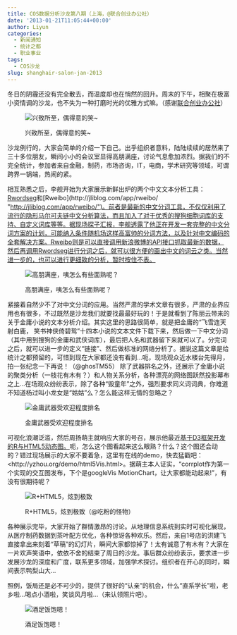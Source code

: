 ```yaml
---
title: COS数据分析沙龙第八期（上海，@联合创业办公社）
date: '2013-01-21T11:05:44+00:00'
author: Liyun
categories:
  - 新闻通知
  - 统计之都
  - 职业事业
tags:
  - COS沙龙
slug: shanghair-salon-jan-2013
---
```


冬日的阴霾还没有完全散去，而温度却也在悄然的回升。周末的下午，相聚在极富小资情调的沙龙，也不失为一种打磨时光的优雅方式嘛。（感谢<a title="http://www.people-squared.com/ " href="http://www.people-squared.com/ " target="_blank">联合创业办公社</a>）<figure id="attachment_7036" style="width: 1200px" class="wp-caption aligncenter">

![兴致所至，偶得意的笑~](https://cos.name/wp-content/uploads/2013/01/DSC07181-Copy-500x280.jpg)<figcaption class="wp-caption-text">兴致所至，偶得意的笑~</figcaption></figure> 

沙龙例行的，大家会简单的介绍一下自己。出乎组织者意料，陆陆续续的居然来了三十多位朋友，瞬间小小的会议室显得高朋满座，讨论气息愈加浓烈。据我们的不完全统计，参加者来自金融，制药，市场咨询，IT，电商，学术研究等领域，可谓跨界一锅端，热闹的紧。

相互熟悉之后，李舰开始为大家展示新鲜出炉的两个中文文本分析工具：[Rwordseg](http://jliblog.com/app/rwordseg "http://jliblog.com/app/rwordseg")和[Rweibo](http://jliblog.com/app/rweibo/ "http://jliblog.com/app/rweibo/")。前者是最新的中文分词工具，不仅仅利用了流行的隐形马尔可夫链中文分析算法，而且加入了对于优秀的搜狗细胞词库的支持、自定义词库等等。据现场探子汇报，李舰透露了他正在开发一套完整的中文分词方案的计划，可能纳入条件随机场这样高富帅的分词方法，以及针对中文编码的全套解决方案。Rweibo则是可以直接调用新浪微博的API接口抓取最新的数据，然后再调用Rwordseg进行分词之后，就可以很方便的画出中文的词云之类。当然进一步的，也可以进行更细致的分析，暂时按住不表。<figure id="attachment_7037" style="width: 1200px" class="wp-caption aligncenter">

![高朋满座，咦怎么有些面熟呢？](https://cos.name/wp-content/uploads/2013/01/DSC07174-Copy-500x280.jpg)<figcaption class="wp-caption-text">高朋满座，咦怎么有些面熟呢？</figcaption></figure> 

紧接着自然少不了对中文分词的应用。当然严肃的学术文章有很多，严肃的业界应用也有很多，不过既然是沙龙我们就要找最最好玩的！于是就看到了陈丽云带来的关于金庸小说的文本分析介绍。其实这里的思路很简单，就是把金庸的“飞雪连天射白鹿， 笑书神侠倚碧鸳”十四本小说的文本文件下载下来，然后做一下中文分词（其中用到搜狗的金庸和武侠词库），最后把人名和武器留下来就可以了。分完词之后，就可以进一步的定义“链接”、然后做标准的网络分析了。据说这篇文章是给统计之都预留的，可惜到现在大家都还没有看到&#8230;呃，现场观众近水楼台先得月，拍一张纪念一下再说！（@ghosTM55） 除了武器排名之外，还展示了金庸小说的聚类分析（一枝花有木有？）和人物关系分析，各种漂亮的网络图跃然投影幕布之上&#8230;在场观众纷纷表示，除了各种“毁童年”之外，强烈要求同义词词典，你难道不知道杨过叫小龙女是“姑姑”么？怎么能这样无情的忽略之？<figure id="attachment_7038" style="width: 440px" class="wp-caption aligncenter">

![金庸武器受欢迎程度排名](https://cos.name/wp-content/uploads/2013/01/6b701daejw1e1024bc0iaj-375x500.jpg)<figcaption class="wp-caption-text">金庸武器受欢迎程度排名</figcaption></figure> 

可视化浪潮泛滥，然后周扬萌主就响应大家的号召，展示他最近[基于D3框架开发的R与HTML5动态图。](http://yzhou.org/demo/html5Vis.html "http://yzhou.org/demo/html5Vis.html")呃，怎么这个图看起来这么眼熟？什么？这个图还会动的？错过现场展示的大家不要着急，这里有在线的demo，快去猛戳吧：<http://yzhou.org/demo/html5Vis.html>。据萌主本人证实，“corrplot作为第一个实现的交互图发布，下个是googleVis MotionChart，让大家都能动起来!”，有没有很期待呢？<figure id="attachment_7039" style="width: 440px" class="wp-caption aligncenter">

![R+HTML5，炫到极致](https://cos.name/wp-content/uploads/2013/01/6769b8f8jw1e104r7k04bj-400x300.jpg)<figcaption class="wp-caption-text">R+HTML5，炫到极致（@吃粉的怪物）</figcaption></figure> 

各种展示完毕，大家开始了群情激昂的讨论。从地理信息系统到实时可视化展现，从医疗制药数据到茶叶配方优化，各种惊讶各种欢乐。然后，来自1号店的洪建飞直接拿出来刻着“草稿”的幻灯片，瞬间大家都惊掉了！太有诚意了有木有？大家在一片欢声笑语中，依依不舍的结束了周日的沙龙。事后群众纷纷表示，要求进一步发展沙龙的深度和广度，联系更多领域，加强学术探讨。组织者在开心的同时，瞬间表示鸭梨山大&#8230;

照例，饭局还是必不可少的，提供了很好的“认亲”的机会，什么“直系学长”啦，老乡啦&#8230;喝点小酒啦，笑谈风月啦&#8230;（来认领照片吧）。<figure id="attachment_7040" style="width: 1200px" class="wp-caption aligncenter">

![酒足饭饱嗯！](https://cos.name/wp-content/uploads/2013/01/DSC07187-Copy-450x300.jpg)<figcaption class="wp-caption-text">酒足饭饱嗯！</figcaption></figure>
